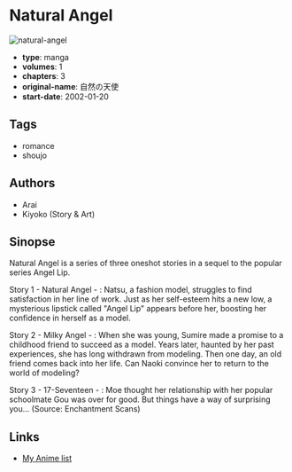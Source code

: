 # Natural Angel

![natural-angel](https://cdn.myanimelist.net/images/manga/1/11065.jpg)

-   **type**: manga
-   **volumes**: 1
-   **chapters**: 3
-   **original-name**: 自然の天使
-   **start-date**: 2002-01-20

## Tags

-   romance
-   shoujo

## Authors

-   Arai
-   Kiyoko (Story & Art)

## Sinopse

Natural Angel is a series of three oneshot stories in a sequel to the popular series Angel Lip.

Story 1 - Natural Angel - : Natsu, a fashion model, struggles to find satisfaction in her line of work. Just as her self-esteem hits a new low, a mysterious lipstick called "Angel Lip" appears before her, boosting her confidence in herself as a model.

Story 2 - Milky Angel - : When she was young, Sumire made a promise to a childhood friend to succeed as a model. Years later, haunted by her past experiences, she has long withdrawn from modeling. Then one day, an old friend comes back into her life. Can Naoki convince her to return to the world of modeling?

Story 3 - 17-Seventeen - : Moe thought her relationship with her popular schoolmate Gou was over for good. But things have a way of surprising you... (Source: Enchantment Scans)

## Links

-   [My Anime list](https://myanimelist.net/manga/8099/Natural_Angel)
